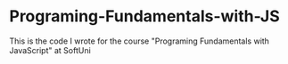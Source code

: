 # Programing-Fundamentals-with-JS
This is the code I wrote for the course "Programing Fundamentals with JavaScript" at SoftUni
